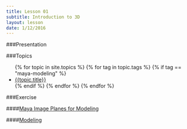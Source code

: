 ```yaml
---
title: Lesson 01
subtitle: Introduction to 3D
layout: lesson
date: 1/12/2016
---
```


###Presentation

###Topics
<ul>
 {% for topic in site.topics %}
   {% for tag in topic.tags %}
       {% if tag == "maya-modeling" %}
           <li><a href="{{ topic.url | prepend: site.baseurl }}">{{topic.title}}</a></li>
        {% endif %}
   {% endfor %}
 {% endfor %}
</ul>

###Exercise

####<a href="/3d-digital-art-and-design--oer/exercises/maya-image-planes-for-modeling/maya-image-planes-for-modeling.html"><span class="exercise-title">Maya Image Planes for Modeling</span></a>

####<a href="/3d-digital-art-and-design--oer/exercises/maya-modeling/maya-modeling.html"><span class="exercise-title">Modeling</span></a>
